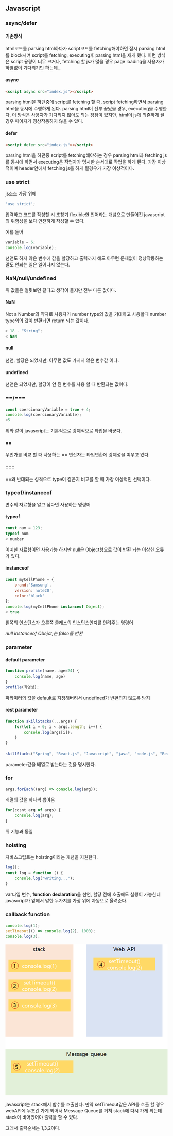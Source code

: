 ## Javascript



### async/defer

#### 기존방식

html코드를 parsing html하다가 script코드를 fetching해야하면 잠시  parsing html를 block시켜 script를 fetching, executing후 parsing html을 재개 했다. 이런 방식은 script 용량이 너무 크거나, fetching 할 js가 많을 경우 page loading을 사용자가 하염없이 기다리기만 하는데...



#### async

```html
<script async src="index.js"></script>
```

parsing html을 하던중에 script를 fetching 할 때, script fetching하면서 parsing html을 동시에 수행하게 된다. parsing html이 전부 끝났을 경우, executing을 수행한다. 이 방식은 사용자가 기다리지 않아도 되는 장점이 있지만, html이 js에 의존하게 될 경우 페이지가 정상작동하지 않을 수 있다.



#### defer

```html
<script defer src="index.js"></script>
```

parsing html을 하던중 script를 fetching해야하는 경우 parsing html과 fetching js를 동시에 하면서 executing은 작업자가 명시한 순서대로 작업을 하게 된다. 가장 이상적이며 header안에서 fetching js를 하게 될경우가 가장 이상적이다.



### use strict

js소스 가장 위에 

```javascript
'use strict';
```

입력하고 코드를 작성할 시 초창기 flexible한 언어라는 개념으로 만들어진 javascript의 위험성을 보다 안전하게 작성할 수 있다. 

예를 들어

```javascript
variable = 6;
console.log(variable);
```

선언도 하지 않은 변수에 값을 할당하고 출력까지 해도 아무런 문제없이 정상작동하는 말도 안되는 일은 일어나지 않는다.



### NaN/null/undefined

위 값들은 얼핏보면 같다고 생각이 들지만 전부 다른 값이다.



#### NaN

Not a Number의 약자로 사용자가 number type의 값을 기대하고 사용할때 number type외의 값이 반환되면 return 되는 값이다.

```javascript
> 18 - "String";
< NaN
```



#### null

선언, 할당은 되었지만, 아무런 값도 가지지 않은 변수값 이다.



#### undefined

선언은 되었지만, 할당이 안 된 변수를 사용 할 때 반환되는 값이다.



### ==/===

```javascript
const coercionaryVariable = true + 4;
console.log(coercionaryVariable);
<5
```

위와 같이 javascript는 기본적으로 강제적으로 타입을 바꾼다. 



#### ==

무언가를 비교 할 때 사용하는 == 연산자는 타입변환에 강제성을 띠우고 있다.



#### ===

==와 반대되는 성격으로 type이 같은지 비교를 할 때 가장 이상적인 선택이다.



### typeof/instanceof

변수의 자료형을 알고 싶다면 사용하는 명령어



#### typeof

```javascript
const num = 123;
typeof num
< number
```

어떠한 자료형이던 사용가능 하지만 null은 Object형으로 값이 반환 되는 이상한 오류가 있다.



#### instanceof

```javascript
const myCellPhone = {
	brand:'Samsung',
	version:'note20',
	color:'black'
};
console.log(myCellPhone instanceof Object);
< true
```

왼쪽의 인스턴스가 오른쪽 클래스의 인스턴스인지를 안려주는 명령어

*null instanceof Obejct;는 false를 반환*



### parameter

#### default parameter

```javascript
function profile(name, age=24) {
	console.log(name, age)
}
profile(최영성);
```

파라미터의 값을 default로 지정해버려서 undefined가 반환되지 않도록 방지



#### rest parameter

```javascript
function skillStacks(...args) {
	for(let i = 0; i < args.length; i++) {
		console.log(args[i]);
	}
}

skillStacks("Spring", "React.js", "Javascript", "java", "node.js", "React Native");
```

parameter값을 배열로 받는다는 것을 명시한다.



### for

```javascript
args.forEach((arg) => console.log(arg));
```

배열의 값을 하나씩 뽑아옴



```javascript
for(cosnt arg of args) {
	console.log(arg);
}
```

위 기능과 동일



### hoisting

자바스크립트는 hoisting이라는 개념을 지원한다.

```javascript
log();
const log = function () {
	console.log("writing...");
}
```

var타입 변수, **function declaration**을 선언, 할당 전에 호출해도 실행이 가능한데 javascript가 앞에서 말한 두가지를 가장 위에 자동으로 올려준다.



### callback function

```javascript
console.log(1);
setTimeout(() => console.log(2), 1000);
console.log(3);
```

![image-20211021235008706](https://github.com/yeoung004/yeoung004.github.io/blob/main/_posts/JavaScript/image-20211021235008706.png?raw=true)

javascript는 stack에서 함수를 호출한다. 만약 setTimeout같은 API를 호출 할 경우 webAPI에 무조건 가게 되어서 Message Queue를 거처 stack에 다시 가게 되는데 stack이 비어있어야 출력을 할 수 있다.

그래서 출력순서는 1,3,2이다.





















